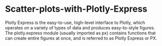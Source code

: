 # Scatter-plots-with-Plotly-Express
Plotly Express is the easy-to-use, high-level interface to Plotly, which operates on a variety of types of data and produces easy-to-style figures. The plotly.express module (usually imported as px) contains functions that can create entire figures at once, and is referred to as Plotly Express or PX.
